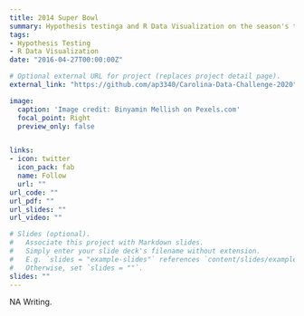 ```yaml
---
title: 2014 Super Bowl 
summary: Hypothesis testinga and R Data Visualization on the season's teams. 
tags:
- Hypothesis Testing
- R Data Visualization
date: "2016-04-27T00:00:00Z"

# Optional external URL for project (replaces project detail page).
external_link: "https://github.com/ap3340/Carolina-Data-Challenge-2020"

image:
  caption: 'Image credit: Binyamin Mellish on Pexels.com'
  focal_point: Right
  preview_only: false


links:
- icon: twitter
  icon_pack: fab
  name: Follow
  url: ""
url_code: ""
url_pdf: ""
url_slides: ""
url_video: ""

# Slides (optional).
#   Associate this project with Markdown slides.
#   Simply enter your slide deck's filename without extension.
#   E.g. `slides = "example-slides"` references `content/slides/example-slides.md`.
#   Otherwise, set `slides = ""`.
slides: ""
---
```


NA Writing.


